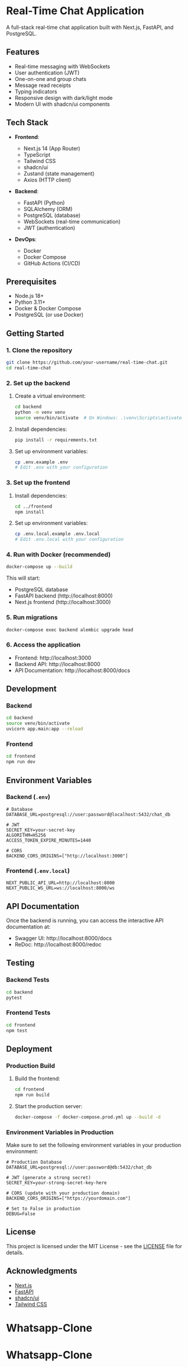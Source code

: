 # Real-Time Chat Application

A full-stack real-time chat application built with Next.js, FastAPI, and PostgreSQL.

## Features

- Real-time messaging with WebSockets
- User authentication (JWT)
- One-on-one and group chats
- Message read receipts
- Typing indicators
- Responsive design with dark/light mode
- Modern UI with shadcn/ui components

## Tech Stack

- **Frontend**:
  - Next.js 14 (App Router)
  - TypeScript
  - Tailwind CSS
  - shadcn/ui
  - Zustand (state management)
  - Axios (HTTP client)

- **Backend**:
  - FastAPI (Python)
  - SQLAlchemy (ORM)
  - PostgreSQL (database)
  - WebSockets (real-time communication)
  - JWT (authentication)

- **DevOps**:
  - Docker
  - Docker Compose
  - GitHub Actions (CI/CD)

## Prerequisites

- Node.js 18+
- Python 3.11+
- Docker & Docker Compose
- PostgreSQL (or use Docker)

## Getting Started

### 1. Clone the repository

```bash
git clone https://github.com/your-username/real-time-chat.git
cd real-time-chat
```

### 2. Set up the backend

1. Create a virtual environment:
   ```bash
   cd backend
   python -m venv venv
   source venv/bin/activate  # On Windows: .\venv\Scripts\activate
   ```

2. Install dependencies:
   ```bash
   pip install -r requirements.txt
   ```

3. Set up environment variables:
   ```bash
   cp .env.example .env
   # Edit .env with your configuration
   ```

### 3. Set up the frontend

1. Install dependencies:
   ```bash
   cd ../frontend
   npm install
   ```

2. Set up environment variables:
   ```bash
   cp .env.local.example .env.local
   # Edit .env.local with your configuration
   ```

### 4. Run with Docker (recommended)

```bash
docker-compose up --build
```

This will start:
- PostgreSQL database
- FastAPI backend (http://localhost:8000)
- Next.js frontend (http://localhost:3000)

### 5. Run migrations

```bash
docker-compose exec backend alembic upgrade head
```

### 6. Access the application

- Frontend: http://localhost:3000
- Backend API: http://localhost:8000
- API Documentation: http://localhost:8000/docs

## Development

### Backend

```bash
cd backend
source venv/bin/activate
uvicorn app.main:app --reload
```

### Frontend

```bash
cd frontend
npm run dev
```

## Environment Variables

### Backend (`.env`)

```env
# Database
DATABASE_URL=postgresql://user:password@localhost:5432/chat_db

# JWT
SECRET_KEY=your-secret-key
ALGORITHM=HS256
ACCESS_TOKEN_EXPIRE_MINUTES=1440

# CORS
BACKEND_CORS_ORIGINS=["http://localhost:3000"]
```

### Frontend (`.env.local`)

```env
NEXT_PUBLIC_API_URL=http://localhost:8000
NEXT_PUBLIC_WS_URL=ws://localhost:8000/ws
```

## API Documentation

Once the backend is running, you can access the interactive API documentation at:
- Swagger UI: http://localhost:8000/docs
- ReDoc: http://localhost:8000/redoc

## Testing

### Backend Tests

```bash
cd backend
pytest
```

### Frontend Tests

```bash
cd frontend
npm test
```

## Deployment

### Production Build

1. Build the frontend:
   ```bash
   cd frontend
   npm run build
   ```

2. Start the production server:
   ```bash
   docker-compose -f docker-compose.prod.yml up --build -d
   ```

### Environment Variables in Production

Make sure to set the following environment variables in your production environment:

```env
# Production Database
DATABASE_URL=postgresql://user:password@db:5432/chat_db

# JWT (generate a strong secret)
SECRET_KEY=your-strong-secret-key-here

# CORS (update with your production domain)
BACKEND_CORS_ORIGINS=["https://yourdomain.com"]

# Set to False in production
DEBUG=False
```

## License

This project is licensed under the MIT License - see the [LICENSE](LICENSE) file for details.

## Acknowledgments

- [Next.js](https://nextjs.org/)
- [FastAPI](https://fastapi.tiangolo.com/)
- [shadcn/ui](https://ui.shadcn.com/)
- [Tailwind CSS](https://tailwindcss.com/)
# Whatsapp-Clone
# Whatsapp-Clone
